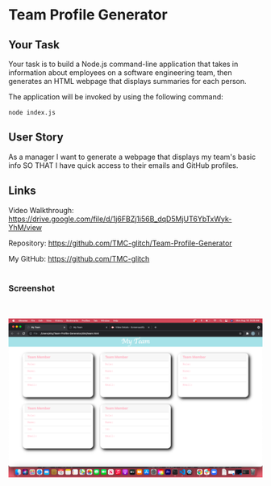 # Team Profile Generator
## Your Task

Your task is to build a Node.js command-line application that takes in information about employees on a software engineering team, then generates an HTML webpage that displays summaries for each person.


The application will be invoked by using the following command:
```
node index.js
```

## User Story

As a manager
I  want to generate a webpage that displays my team's basic info
SO THAT I have quick access to their emails and GitHub profiles.

## Links

Video Walkthrough: https://drive.google.com/file/d/1j6FBZj1i56B_dqD5MjUT6YbTxWyk-YhM/view

Repository: https://github.com/TMC-glitch/Team-Profile-Generator

My GitHub: https://github.com/TMC-glitch
<br></br>
### Screenshot
<br></br>
![Shot](/Images/Shot1.png)
